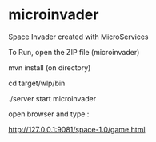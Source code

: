 # microinvader
Space Invader created with MicroServices

To Run, open the ZIP file (microinvader) 

mvn install (on directory)

cd target/wlp/bin

./server start microinvader

open browser and type :

http://127.0.0.1:9081/space-1.0/game.html


